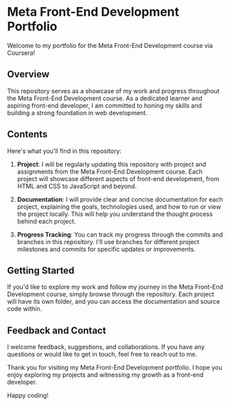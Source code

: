 # Meta Front-End Development Portfolio

Welcome to my portfolio for the Meta Front-End Development course via Coursera!

## Overview

This repository serves as a showcase of my work and progress throughout the Meta Front-End Development course. As a dedicated learner and aspiring front-end developer, I am committed to honing my skills and building a strong foundation in web development.

## Contents

Here's what you'll find in this repository:

1. **Project**: I will be regularly updating this repository with project and assignments from the Meta Front-End Development course. Each project will showcase different aspects of front-end development, from HTML and CSS to JavaScript and beyond.

2. **Documentation**: I will provide clear and concise documentation for each project, explaining the goals, technologies used, and how to run or view the project locally. This will help you understand the thought process behind each project.

3. **Progress Tracking**: You can track my progress through the commits and branches in this repository. I'll use branches for different project milestones and commits for specific updates or improvements.

## Getting Started

If you'd like to explore my work and follow my journey in the Meta Front-End Development course, simply browse through the repository. Each project will have its own folder, and you can access the documentation and source code within.

## Feedback and Contact

I welcome feedback, suggestions, and collaborations. If you have any questions or would like to get in touch, feel free to reach out to me.

Thank you for visiting my Meta Front-End Development portfolio. I hope you enjoy exploring my projects and witnessing my growth as a front-end developer.

Happy coding!
